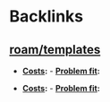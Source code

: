 
# Backlinks
## [roam/templates](<roam/templates.md>)
- **[Costs](<Costs.md>):**
                - **[Problem fit](<Problem fit.md>):**

- **[Costs](<Costs.md>):**
                - **[Problem fit](<Problem fit.md>):**

